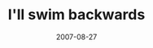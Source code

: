 ---
layout: base.njk
title : 'I&#39;ll swim backwards' 
view_title : 'I&#39;ll swim backwards' 
year : '2007' 
date : '2007-08-27' 
img_file : '/drawing/illswimbackwards.png' 
html_file : 'illswimbackwards' 
next_html : 'amanandaladywhoseheadlookslikealeaf.html' 
year_order : '117' 
permalink : "title/{{html_file}}.html"
---